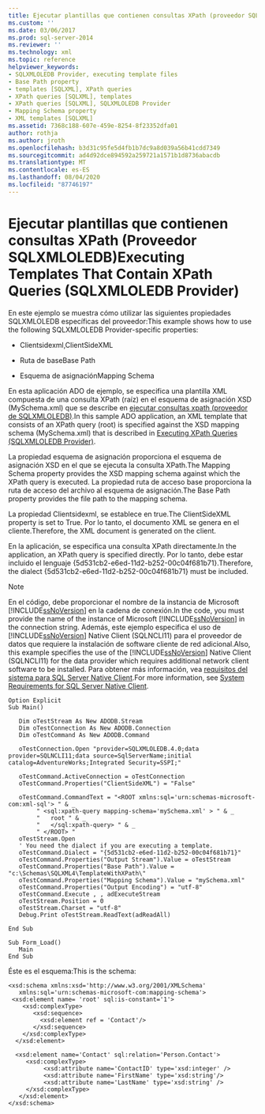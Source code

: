```yaml
---
title: Ejecutar plantillas que contienen consultas XPath (proveedor SQLXMLOLEDB) | Microsoft Docs
ms.custom: ''
ms.date: 03/06/2017
ms.prod: sql-server-2014
ms.reviewer: ''
ms.technology: xml
ms.topic: reference
helpviewer_keywords:
- SQLXMLOLEDB Provider, executing template files
- Base Path property
- templates [SQLXML], XPath queries
- XPath queries [SQLXML], templates
- XPath queries [SQLXML], SQLXMLOLEDB Provider
- Mapping Schema property
- XML templates [SQLXML]
ms.assetid: 7368c188-607e-459e-8254-8f23352dfa01
author: rothja
ms.author: jroth
ms.openlocfilehash: b3d31c95fe5d4fb1b7dc9a8d039a56b41cdd7349
ms.sourcegitcommit: ad4d92dce894592a259721a1571b1d8736abacdb
ms.translationtype: MT
ms.contentlocale: es-ES
ms.lasthandoff: 08/04/2020
ms.locfileid: "87746197"
---
```

# <a name="executing-templates-that-contain-xpath-queries-sqlxmloledb-provider"></a><span data-ttu-id="4b3a4-102">Ejecutar plantillas que contienen consultas XPath (Proveedor SQLXMLOLEDB)</span><span class="sxs-lookup"><span data-stu-id="4b3a4-102">Executing Templates That Contain XPath Queries (SQLXMLOLEDB Provider)</span></span>
  <span data-ttu-id="4b3a4-103">En este ejemplo se muestra cómo utilizar las siguientes propiedades SQLXMLOLEDB específicas del proveedor:</span><span class="sxs-lookup"><span data-stu-id="4b3a4-103">This example shows how to use the following SQLXMLOLEDB Provider-specific properties:</span></span>  
  
-   <span data-ttu-id="4b3a4-104">Clientsidexml,</span><span class="sxs-lookup"><span data-stu-id="4b3a4-104">ClientSideXML</span></span>  
  
-   <span data-ttu-id="4b3a4-105">Ruta de base</span><span class="sxs-lookup"><span data-stu-id="4b3a4-105">Base Path</span></span>  
  
-   <span data-ttu-id="4b3a4-106">Esquema de asignación</span><span class="sxs-lookup"><span data-stu-id="4b3a4-106">Mapping Schema</span></span>  
  
 <span data-ttu-id="4b3a4-107">En esta aplicación ADO de ejemplo, se especifica una plantilla XML compuesta de una consulta XPath (raíz) en el esquema de asignación XSD (MySchema.xml) que se describe en [ejecutar consultas xpath &#40;proveedor de SQLXMLOLEDB&#41;](executing-xpath-queries-sqlxmloledb-provider.md).</span><span class="sxs-lookup"><span data-stu-id="4b3a4-107">In this sample ADO application, an XML template that consists of an XPath query (root) is specified against the XSD mapping schema (MySchema.xml) that is described in [Executing XPath Queries &#40;SQLXMLOLEDB Provider&#41;](executing-xpath-queries-sqlxmloledb-provider.md).</span></span>  
  
 <span data-ttu-id="4b3a4-108">La propiedad esquema de asignación proporciona el esquema de asignación XSD en el que se ejecuta la consulta XPath.</span><span class="sxs-lookup"><span data-stu-id="4b3a4-108">The Mapping Schema property provides the XSD mapping schema against which the XPath query is executed.</span></span> <span data-ttu-id="4b3a4-109">La propiedad ruta de acceso base proporciona la ruta de acceso del archivo al esquema de asignación.</span><span class="sxs-lookup"><span data-stu-id="4b3a4-109">The Base Path property provides the file path to the mapping schema.</span></span>  
  
 <span data-ttu-id="4b3a4-110">La propiedad Clientsidexml, se establece en true.</span><span class="sxs-lookup"><span data-stu-id="4b3a4-110">The ClientSideXML property is set to True.</span></span> <span data-ttu-id="4b3a4-111">Por lo tanto, el documento XML se genera en el cliente.</span><span class="sxs-lookup"><span data-stu-id="4b3a4-111">Therefore, the XML document is generated on the client.</span></span>  
  
 <span data-ttu-id="4b3a4-112">En la aplicación, se especifica una consulta XPath directamente.</span><span class="sxs-lookup"><span data-stu-id="4b3a4-112">In the application, an XPath query is specified directly.</span></span> <span data-ttu-id="4b3a4-113">Por lo tanto, debe estar incluido el lenguaje {5d531cb2-e6ed-11d2-b252-00c04f681b71}.</span><span class="sxs-lookup"><span data-stu-id="4b3a4-113">Therefore, the dialect {5d531cb2-e6ed-11d2-b252-00c04f681b71} must be included.</span></span>  
  
> [!NOTE]  
>  <span data-ttu-id="4b3a4-114">En el código, debe proporcionar el nombre de la instancia de Microsoft [!INCLUDE[ssNoVersion](../../../includes/ssnoversion-md.md)] en la cadena de conexión.</span><span class="sxs-lookup"><span data-stu-id="4b3a4-114">In the code, you must provide the name of the instance of Microsoft [!INCLUDE[ssNoVersion](../../../includes/ssnoversion-md.md)] in the connection string.</span></span> <span data-ttu-id="4b3a4-115">Además, este ejemplo especifica el uso de [!INCLUDE[ssNoVersion](../../../includes/ssnoversion-md.md)] Native Client (SQLNCLI11) para el proveedor de datos que requiere la instalación de software cliente de red adicional.</span><span class="sxs-lookup"><span data-stu-id="4b3a4-115">Also, this example specifies the use of the [!INCLUDE[ssNoVersion](../../../includes/ssnoversion-md.md)] Native Client (SQLNCLI11) for the data provider which requires additional network client software to be installed.</span></span> <span data-ttu-id="4b3a4-116">Para obtener más información, vea [requisitos del sistema para SQL Server Native Client](../../native-client/system-requirements-for-sql-server-native-client.md).</span><span class="sxs-lookup"><span data-stu-id="4b3a4-116">For more information, see [System Requirements for SQL Server Native Client](../../native-client/system-requirements-for-sql-server-native-client.md).</span></span>  
  
```  
Option Explicit  
Sub Main()  
  
   Dim oTestStream As New ADODB.Stream  
   Dim oTestConnection As New ADODB.Connection  
   Dim oTestCommand As New ADODB.Command  
  
   oTestConnection.Open "provider=SQLXMLOLEDB.4.0;data provider=SQLNCLI11;data source=SqlServerName;initial catalog=AdventureWorks;Integrated Security=SSPI;"  
  
   oTestCommand.ActiveConnection = oTestConnection  
   oTestCommand.Properties("ClientSideXML") = "False"  
  
   oTestCommand.CommandText = "<ROOT xmlns:sql='urn:schemas-microsoft-com:xml-sql'> " & _  
        " <sql:xpath-query mapping-schema='mySchema.xml' > " & _  
        "   root " & _  
        "   </sql:xpath-query> " & _  
        " </ROOT> "  
   oTestStream.Open  
   ' You need the dialect if you are executing a template.  
   oTestCommand.Dialect = "{5d531cb2-e6ed-11d2-b252-00c04f681b71}"  
   oTestCommand.Properties("Output Stream").Value = oTestStream  
   oTestCommand.Properties("Base Path").Value = "c:\Schemas\SQLXML4\TemplateWithXPath\"  
   oTestCommand.Properties("Mapping Schema").Value = "mySchema.xml"  
   oTestCommand.Properties("Output Encoding") = "utf-8"  
   oTestCommand.Execute , , adExecuteStream  
   oTestStream.Position = 0  
   oTestStream.Charset = "utf-8"  
   Debug.Print oTestStream.ReadText(adReadAll)  
  
End Sub  
  
Sub Form_Load()  
   Main  
End Sub  
```  
  
 <span data-ttu-id="4b3a4-117">Éste es el esquema:</span><span class="sxs-lookup"><span data-stu-id="4b3a4-117">This is the schema:</span></span>  
  
```  
<xsd:schema xmlns:xsd='http://www.w3.org/2001/XMLSchema'  
   xmlns:sql='urn:schemas-microsoft-com:mapping-schema'>  
 <xsd:element name= 'root' sql:is-constant='1'>   
    <xsd:complexType>  
       <xsd:sequence>  
         <xsd:element ref = 'Contact'/>  
       </xsd:sequence>  
    </xsd:complexType>  
  </xsd:element>  
  
  <xsd:element name='Contact' sql:relation='Person.Contact'>  
     <xsd:complexType>  
          <xsd:attribute name='ContactID' type='xsd:integer' />  
          <xsd:attribute name='FirstName' type='xsd:string'/>   
          <xsd:attribute name='LastName' type='xsd:string' />   
     </xsd:complexType>  
   </xsd:element>  
</xsd:schema>  
```  
  
  
